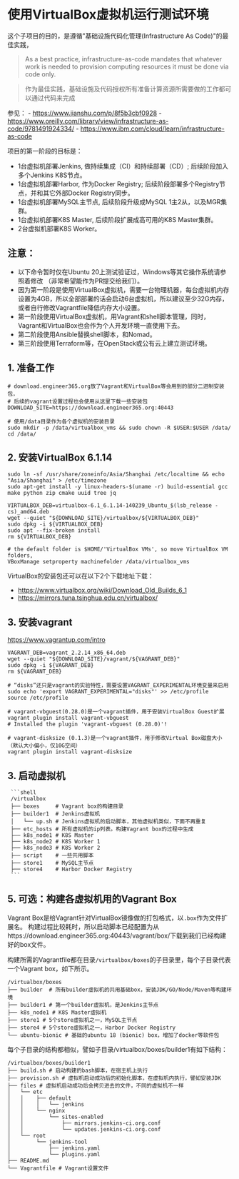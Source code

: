 # 使用VirtualBox虚拟机运行测试环境

  这个子项目的目的，是遵循"基础设施代码化管理(Infrastructure As Code)"的最佳实践，

  > As a best practice, infrastructure-as-code mandates that whatever work is needed to provision computing resources it must be done via code only.

  > 作为最佳实践，基础设施及代码授权所有准备计算资源所需要做的工作都可以通过代码来完成

  参见：
    - https://www.jianshu.com/p/8f5b3cbf0928
    - https://www.oreilly.com/library/view/infrastructure-as-code/9781491924334/
    - https://www.ibm.com/cloud/learn/infrastructure-as-code

  项目的第一阶段的目标是：

  - 1台虚拟机部署Jenkins, 做持续集成（CI）和持续部署（CD）; 后续阶段加入多个Jenkins K8S节点。
  - 1台虚拟机部署Harbor, 作为Docker Registry; 后续阶段部署多个Registry节点，并和其它外部Docker Registry同步。
  - 1台虚拟机部署MySQL主节点, 后续阶段升级成MySQL 1主2从，以及MGR集群。
  - 1台虚拟机部署K8S Master, 后续阶段扩展成高可用的K8S Master集群。
  - 2台虚拟机部署K8S Worker。

## 注意：
  - 以下命令暂时仅在Ubuntu 20上测试验证过，Windows等其它操作系统请参照着修改 （非常希望能作为PR提交给我们）。
  - 因为第一阶段是使用VirtualBox虚拟机，需要一台物理机器，每台虚拟机内存设置为4GB，所以全部部署的话会启动6台虚拟机，所以建议至少32G内存，或者自行修改Vagrantfile降低内存大小设置。
  - 第一阶段使用VirtualBox虚拟机，用Vagrant和shell脚本管理，同时，Vagrant和VirtualBox也会作为个人开发环境一直使用下去。
  - 第二阶段使用Ansible替换shell脚本，和Nomad。
  - 第三阶段使用Terraform等，在OpenStack或公有云上建立测试环境。

## 1. 准备工作

   ```shell
   # download.engineer365.org放了Vagrant和VirtualBox等会用到的部分二进制安装包，
   # 后续的vagrant设置过程也会使用从这里下载一些安装包
   DOWNLOAD_SITE=https://download.engineer365.org:40443

   # 使用/data目录作为各个虚拟机的安装目录
   sudo mkdir -p /data/virtualbox_vms && sudo chown -R $USER:$USER /data/
   cd /data/
   ```

## 2. 安装VirtualBox 6.1.14

   ```shell
   sudo ln -sf /usr/share/zoneinfo/Asia/Shanghai /etc/localtime && echo "Asia/Shanghai" > /etc/timezone
   sudo apt-get install -y linux-headers-$(uname -r) build-essential gcc make python zip cmake uuid tree jq

   VIRTUALBOX_DEB=virtualbox-6.1_6.1.14-140239_Ubuntu_$(lsb_release -cs)_amd64.deb
   wget --quiet "${DOWNLOAD_SITE}/virtualbox/${VIRTUALBOX_DEB}"
   sudo dpkg -i ${VIRTUALBOX_DEB}
   sudo apt --fix-broken install
   rm ${VIRTUALBOX_DEB}

   # the default folder is $HOME/'VirtualBox VMs', so move VirtualBox VM folders,
   VBoxManage setproperty machinefolder /data/virtualbox_vms
   ```

   VirtualBox的安装包还可以在以下2个下载地址下载：
   - https://www.virtualbox.org/wiki/Download_Old_Builds_6_1
   - https://mirrors.tuna.tsinghua.edu.cn/virtualbox/

## 3. 安装vagrant

   https://www.vagrantup.com/intro

   ```shell
   VAGRANT_DEB=vagrant_2.2.14_x86_64.deb
   wget --quiet "${DOWNLOAD_SITE}/vagrant/${VAGRANT_DEB}"
   sudo dpkg -i ${VAGRANT_DEB}
   rm ${VAGRANT_DEB}

   # “disks”还只是vagrant的实验特性，需要设置VAGRANT_EXPERIMENTAL环境变量来启用
   sudo echo 'export VAGRANT_EXPERIMENTAL="disks"' >> /etc/profile
   source /etc/profile

   # vagrant-vbguest(0.28.0)是一个vagrant插件，用于安装VirtualBox Guest扩展
   vagrant plugin install vagrant-vbguest
   # Installed the plugin 'vagrant-vbguest (0.28.0)'!

   # vagrant-disksize (0.1.3)是一个vagrant插件，用于修改Virtual Box磁盘大小（默认大小偏小，仅10G空间）
   vagrant plugin install vagrant-disksize
   ```

## 3. 启动虚拟机

     ```shell
     /virtualbox
     ├── boxes     # Vagrant box的构建目录
     ├── builder1  # Jenkins虚拟机
     │   └── up.sh # Jenkins虚拟机的启动脚本，其他虚拟机类似，下面不再重复
     ├── etc_hosts # 所有虚拟机的ip列表。构建Vagrant box的过程中生成
     ├── k8s_node1 # K8S Master
     ├── k8s_node2 # K8S Worker 1
     ├── k8s_node3 # K8S Worker 2
     ├── script    # 一些共用脚本
     ├── store1    # MySQL主节点
     ├── store4    # Harbor Docker Registry
     ```

## 5. 可选：构建各虚拟机用的Vagrant Box

   Vagrant Box是给Vagrant针对VirtualBox镜像做的打包格式，以`.box`作为文件扩展名。
   构建过程比较耗时，所以启动脚本已经配置为从https://download.engineer365.org:40443/vagrant/box/下载到我们已经构建好的box文件。

   构建所需的Vagrantfile都在目录`/virtualbox/boxes`的子目录里，每个子目录代表一个Vagrant box，如下所示。

   ```shell
   /virtualbox/boxes
   ├── builder  # 所有builder虚拟机的共用基础box，安装JDK/GO/Node/Maven等构建环境
   ├── builder1 # 第一个builder虚拟机，是Jenkins主节点
   ├── k8s_node1 # K8S Master虚拟机
   ├── store1 # 5个store虚拟机之一，MySQL主节点
   ├── store4 # 5个store虚拟机之一，Harbor Docker Registry
   └── ubuntu-bionic # 基础的ubuntu 18 (bionic) box，增加了docker等软件包
   ```

   每个子目录的结构都相似，譬如子目录/virtualbox/boxes/builder1有如下结构：

   ```shell
   /virtualbox/boxes/builder1
   ├── build.sh # 启动构建的bash脚本，在宿主机上执行
   ├── provision.sh # 虚拟机启动成功后的初始化脚本，在虚拟机内执行，譬如安装JDK
   ├── files # 虚拟机启动成功后会拷贝进去的文件，不同的虚拟机不一样
   │   └── etc
   │   │    ├── default
   │   │    │   └── jenkins
   │   │    └── nginx
   │   │        └── sites-enabled
   │   │            ├── mirrors.jenkins-ci.org.conf
   │   │            └── updates.jenkins-ci.org.conf
   │   └── root
   │        └── jenkins-tool
   │            ├── jenkins.yaml
   │            └── plugins.yaml
   ├── README.md
   └── Vagrantfile # Vagrant设置文件
   ```


